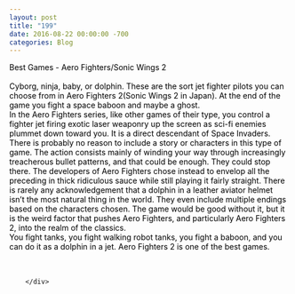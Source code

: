 ```yaml
---
layout: post
title: "199"
date: 2016-08-22 00:00:00 -700
categories: Blog
---
```


<div class="blog-content">
				<div class="paragraph"><span><span style="color:rgb(0, 0, 0)">Best Games - Aero Fighters/Sonic Wings 2</span></span><br><span></span><br><span><span style="color:rgb(0, 0, 0)">Cyborg, ninja, baby, or dolphin. These are the sort jet fighter pilots you can choose from in Aero Fighters 2(Sonic Wings 2 in Japan). At the end of the game you fight a space baboon and maybe a ghost.</span></span><br><span></span><span><span style="color:rgb(0, 0, 0)">In the Aero Fighters series, like other games of their type, you control a fighter jet firing exotic laser weaponry up the screen as sci-fi enemies plummet down toward you. It is a direct descendant of Space Invaders. There is probably no reason to include a story or characters in this type of game. The action consists mainly of winding your way through increasingly treacherous bullet patterns, and that could be enough. They could stop there. The developers of Aero Fighters chose instead to envelop all the preceding in thick ridiculous sauce while still playing it fairly straight. There is rarely any acknowledgement that a dolphin in a leather aviator helmet isn&rsquo;t the most natural thing in the world. They even include multiple endings based on the characters chosen. The game would be good without it, but it is the weird factor that pushes Aero Fighters, and particularly Aero Fighters 2, into the realm of the classics. </span></span><br><span></span><span><span style="color:rgb(0, 0, 0)">You fight tanks, you fight walking robot tanks, you fight a baboon, and you can do it as a dolphin in a jet. Aero Fighters 2 is one of the best games.</span></span><br><span></span><br>&#8203;</div>

		</div>
        